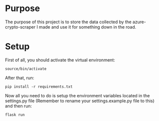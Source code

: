 # Purpose

The purpose of this project is to store the data collected by the azure-crypto-scraper I made and use it for something down in the road. 

# Setup 

First of all, you should activate the virtual environment:
````
source/bin/activate
````
After that, run:
````
pip install -r requirements.txt
````
Now all you need to do is setup the environment variables located in the settings.py file (Remember to rename your settings.example.py file to this) and then run:
````
flask run
`````
